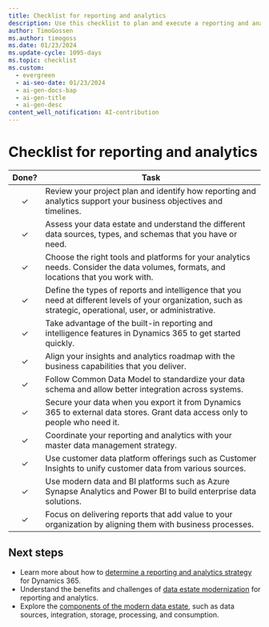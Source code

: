 ```yaml
---
title: Checklist for reporting and analytics
description: Use this checklist to plan and execute a reporting and analytics strategy for your Dynamics 365 project that aligns with your business goals and user needs.
author: TimoGossen
ms.author: timogoss
ms.date: 01/23/2024
ms.update-cycle: 1095-days
ms.topic: checklist
ms.custom:
  - evergreen
  - ai-seo-date: 01/23/2024
  - ai-gen-docs-bap
  - ai-gen-title
  - ai-gen-desc
content_well_notification: AI-contribution
---
```


# Checklist for reporting and analytics

| Done? | Task |
| :---: | --- |
| &check; | Review your project plan and identify how reporting and analytics support your business objectives and timelines. |
| &check; | Assess your data estate and understand the different data sources, types, and schemas that you have or need. |
| &check; | Choose the right tools and platforms for your analytics needs. Consider the data volumes, formats, and locations that you work with. |
| &check; | Define the types of reports and intelligence that you need at different levels of your organization, such as strategic, operational, user, or administrative. |
| &check; | Take advantage of the built-in reporting and intelligence features in Dynamics 365 to get started quickly. |
| &check; | Align your insights and analytics roadmap with the business capabilities that you deliver. |
| &check; | Follow Common Data Model to standardize your data schema and allow better integration across systems. |
| &check; | Secure your data when you export it from Dynamics 365 to external data stores. Grant data access only to people who need it. |
| &check; | Coordinate your reporting and analytics with your master data management strategy. |
| &check; | Use customer data platform offerings such as Customer Insights to unify customer data from various sources. |
| &check; | Use modern data and BI platforms such as Azure Synapse Analytics and Power BI to build enterprise data solutions. |
| &check; | Focus on delivering reports that add value to your organization by aligning them with business processes.|

## Next steps

- Learn more about how to [determine a reporting and analytics strategy](business-intelligence-reporting-analytics-overview.md) for Dynamics 365.
- Understand the benefits and challenges of [data estate modernization](business-intelligence-reporting-analytics-data-estate.md) for reporting and analytics.
- Explore the [components of the modern data estate](business-intelligence-reporting-analytics-data-estate-components.md), such as data sources, integration, storage, processing, and consumption.
